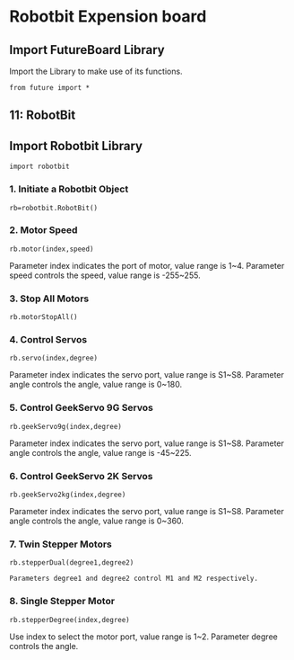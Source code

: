 # Robotbit Expension board

## Import FutureBoard Library

Import the Library to make use of its functions.

    from future import *
    
## 11: RobotBit

## Import Robotbit Library

    import robotbit
    
### 1. Initiate a Robotbit Object

    rb=robotbit.RobotBit()
    
### 2. Motor Speed

    rb.motor(index,speed)
    
Parameter index indicates the port of motor, value range is 1~4.
Parameter speed controls the speed, value range is -255~255.

### 3. Stop All Motors

    rb.motorStopAll()
    
### 4. Control Servos

    rb.servo(index,degree)
    
Parameter index indicates the servo port, value range is S1~S8.
Parameter angle controls the angle, value range is 0~180.

### 5. Control GeekServo 9G Servos

    rb.geekServo9g(index,degree)
    
Parameter index indicates the servo port, value range is S1~S8.
Parameter angle controls the angle, value range is -45~225.

### 6. Control GeekServo 2K Servos

    rb.geekServo2kg(index,degree)
    
Parameter index indicates the servo port, value range is S1~S8.
Parameter angle controls the angle, value range is 0~360.

### 7. Twin Stepper Motors

    rb.stepperDual(degree1,degree2)
    
    Parameters degree1 and degree2 control M1 and M2 respectively.
    
### 8. Single Stepper Motor

    rb.stepperDegree(index,degree)
    
Use index to select the motor port, value range is 1~2.
Parameter degree controls the angle.